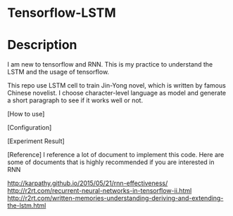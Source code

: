 # Tensorflow-LSTM
# Description   
I am new to tensorflow and RNN. This is my practice to understand the LSTM and the usage of tensorflow. 

This repo use LSTM cell to train Jin-Yong novel, which is written by famous Chinese novelist. I choose character-level language as model and generate a short paragraph to see if it works well or not.  


[How to use]


[Configuration]



[Experiment Result]

[Reference]
I reference a lot of document to implement this code. Here are some of documents that is highly recommended if you are interested in RNN

http://karpathy.github.io/2015/05/21/rnn-effectiveness/
http://r2rt.com/recurrent-neural-networks-in-tensorflow-ii.html
http://r2rt.com/written-memories-understanding-deriving-and-extending-the-lstm.html
